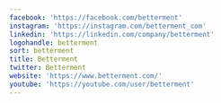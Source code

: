 ```yaml
---
facebook: 'https://facebook.com/betterment'
instagram: 'https://instagram.com/betterment_com'
linkedin: 'https://linkedin.com/company/betterment'
logohandle: betterment
sort: betterment
title: Betterment
twitter: Betterment
website: 'https://www.betterment.com/'
youtube: 'https://youtube.com/user/betterment'
---
```

